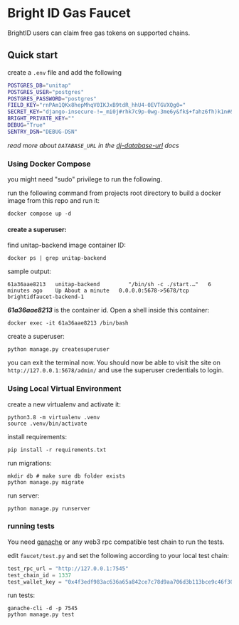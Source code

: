 # Bright ID Gas Faucet

BrightID users can claim free gas tokens on supported chains.

## Quick start

create a `.env` file and add the following

```bash
POSTGRES_DB="unitap"
POSTGRES_USER="postgres"
POSTGRES_PASSWORD="postgres"
FIELD_KEY="rnPAm1QKx8hepMhqV0IKJxB9tdR_hhU4-0EVTGVXQg0="
SECRET_KEY="django-insecure-!=_mi0j#rhk7c9p-0wg-3me6y&fk$+fahz6fh)k1n#&@s(9vf5"
BRIGHT_PRIVATE_KEY=""
DEBUG="True"
SENTRY_DSN="DEBUG-DSN"
```

_read more about `DATABASE_URL` in the [dj-database-url](https://github.com/kennethreitz/dj-database-url#url-schema) docs_

### Using Docker Compose

you might need "sudo" privilege to run the following.

run the following command from projects root directory to build a docker image from this repo and run it:

```shell
docker compose up -d
```

#### create a superuser:

find unitap-backend image container ID:

```shell
docker ps | grep unitap-backend
```

sample output:

```
61a36aae8213   unitap-backend         "/bin/sh -c ./start.…"   6 minutes ago    Up About a minute   0.0.0.0:5678->5678/tcp   brightidfaucet-backend-1
```

**_61a36aae8213_** is the container id. Open a shell inside this container:

```shell
docker exec -it 61a36aae8213 /bin/bash
```

create a superuser:

```shell
python manage.py createsuperuser
```

you can exit the terminal now. You should now be able to visit the site on `http://127.0.0.1:5678/admin/` and use the superuser credentials to login.

### Using Local Virtual Environment

create a new virtualenv and activate it:

```shell
python3.8 -m virtualenv .venv
source .venv/bin/activate
```

install requirements:

```shell
pip install -r requirements.txt
```

run migrations:

```shell
mkdir db # make sure db folder exists
python manage.py migrate
```

run server:

```shell
python manage.py runserver
```

### running tests

You need [ganache](https://www.npmjs.com/package/ganache-cli) or any web3 rpc compatible test chain to run the tests.

edit `faucet/test.py` and set the following according to your local test chain:

```python
test_rpc_url = "http://127.0.0.1:7545"
test_chain_id = 1337
test_wallet_key = "0x4f3edf983ac636a65a842ce7c78d9aa706d3b113bce9c46f30d7d21715b23b1d" # must hold some native tokens
```

run tests:

```shell
ganache-cli -d -p 7545
python manage.py test
```

